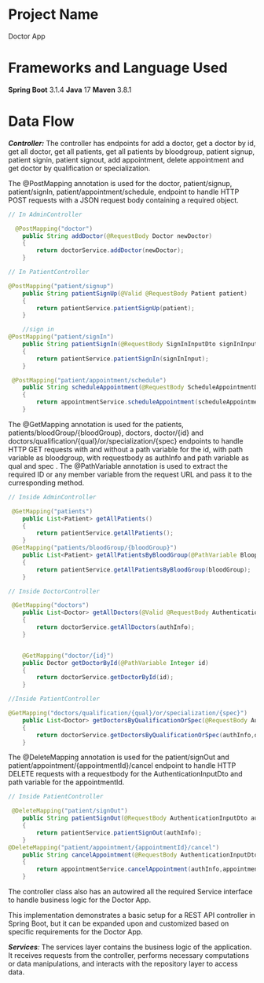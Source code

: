 # Project Name
Doctor App

# Frameworks and Language Used
**Spring Boot** 3.1.4
**Java** 17
**Maven** 3.8.1

# Data Flow


_**Controller:**_ The controller has endpoints for add a doctor, get a doctor by id, get all doctor, get all patients, get all patients by bloodgroup, patient signup, patient signin, patient signout, add appointment, delete appointment and get doctor by qualification or specialization.

The @PostMapping annotation is used for the doctor, patient/signup, patient/signIn, patient/appointment/schedule,  endpoint to handle HTTP POST requests with a JSON request body containing a required object. 
```java
// In AdminController

  @PostMapping("doctor")
    public String addDoctor(@RequestBody Doctor newDoctor)
    {
        return doctorService.addDoctor(newDoctor);
    }
```
```java
// In PatientController

@PostMapping("patient/signup")
    public String patientSignUp(@Valid @RequestBody Patient patient)
    {
        return patientService.patientSignUp(patient);
    }

    //sign in
@PostMapping("patient/signIn")
    public String patientSignIn(@RequestBody SignInInputDto signInInput)
    {
        return patientService.patientSignIn(signInInput);
    }

 @PostMapping("patient/appointment/schedule")
    public String scheduleAppointment(@RequestBody ScheduleAppointmentDTO scheduleAppointmentDTO)
    {
        return appointmentService.scheduleAppointment(scheduleAppointmentDTO.getAuthInfo(),scheduleAppointmentDTO.getAppointment());
    }
```
The @GetMapping annotation is used for the patients, patients/bloodGroup/{bloodGroup}, doctors, doctor/{id} and doctors/qualification/{qual}/or/specialization/{spec} endpoints to handle HTTP GET requests with and without a path variable for the id, with path variable as bloodgroup, with requestbody as authInfo and path variable as qual and spec . 
The @PathVariable annotation is used to extract the required ID or any member variable from the request URL and pass it to the curresponding method.
```java
// Inside AdminController

 @GetMapping("patients")
    public List<Patient> getAllPatients()
    {
        return patientService.getAllPatients();
    }
 @GetMapping("patients/bloodGroup/{bloodGroup}")
    public List<Patient> getAllPatientsByBloodGroup(@PathVariable BloopGroup bloodGroup)
    {
        return patientService.getAllPatientsByBloodGroup(bloodGroup);
    }
```
```java
// Inside DoctorController

 @GetMapping("doctors")
    public List<Doctor> getAllDoctors(@Valid @RequestBody AuthenticationInputDto authInfo)
    {
        return doctorService.getAllDoctors(authInfo);
    }


    @GetMapping("doctor/{id}")
    public Doctor getDoctorById(@PathVariable Integer id)
    {
        return doctorService.getDoctorById(id);
    }
```
```java
//Inside PatientController

@GetMapping("doctors/qualification/{qual}/or/specialization/{spec}")
    public List<Doctor> getDoctorsByQualificationOrSpec(@RequestBody AuthenticationInputDto authInfo,@PathVariable Qualification qual,@PathVariable Specialization spec)
    {
        return doctorService.getDoctorsByQualificationOrSpec(authInfo,qual,spec);
    }
```

The @DeleteMapping annotation is used for the patient/signOut and patient/appointment/{appointmentId}/cancel endpoint to handle HTTP DELETE requests with a requestbody for the AuthenticationInputDto and path variable for the appointmentId.
```java
// Inside PatientController

 @DeleteMapping("patient/signOut")
    public String patientSignOut(@RequestBody AuthenticationInputDto authInfo)
    {
        return patientService.patientSignOut(authInfo);
    }
@DeleteMapping("patient/appointment/{appointmentId}/cancel")
    public String cancelAppointment(@RequestBody AuthenticationInputDto authInfo, @PathVariable Integer appointmentId)
    {
        return appointmentService.cancelAppointment(authInfo,appointmentId);
    }
```
The controller class also has an autowired all the required Service interface to handle business logic for the Doctor App.

This implementation demonstrates a basic setup for a REST API controller in Spring Boot, but it can be expanded upon and customized based on specific requirements for the Doctor App.


_**Services**:_ The services layer contains the business logic of the application. It receives requests from the controller, performs necessary computations or data manipulations, and interacts with the repository layer to access data.
```java
```
